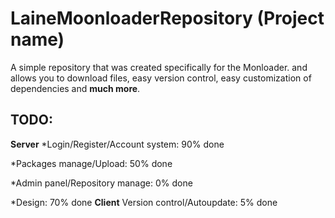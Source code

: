 LaineMoonloaderRepository (Project name)
=======
A simple repository that was created specifically for the Monloader. and allows you to download files, easy version control, easy customization of dependencies and **much more**.
## TODO:
**Server**
*Login/Register/Account system: 90% done

*Packages manage/Upload: 50% done

*Admin panel/Repository manage: 0% done

*Design: 70% done
**Client**
Version control/Autoupdate: 5% done
